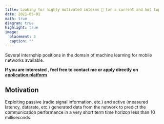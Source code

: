 ```yaml
---
title: Looking for highly motivated interns 👋 for a current and hot topic in the area of machine learning for mobile communication beyond 5G
date: 2021-05-01
math: true
diagram: true
highlight: true
image:
  placement: 3
  caption: ""
---
```


Several internship positions in the domain of machine learning for mobile networks available. 

**If you are interested , feel free to contact me or apply directly on [application platform](https://jobs.smartrecruiters.com/BoschGroup/743999742380833-praktikum-im-bereich-kunstliche-intelligenz-in-kommunikationssystemen-4g-5g-und-wifi-?utm_campaign=google_jobs_apply&utm_source=google_jobs_apply&utm_medium=organic)**

## Motivation

Exploiting passive (radio signal information, etc.) and active (measured latency, datarate, etc.) generated data from the network to predict the communication performance in a very short term time horizon less than 10 milliseconds. 
